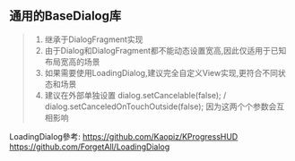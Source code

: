 ## 通用的BaseDialog库
> 1. 继承于DialogFragment实现
> 2. 由于Dialog和DialogFragment都不能动态设置宽高,因此仅适用于已知布局宽高的场景
> 3. 如果需要使用LoadingDialog,建议完全自定义View实现,更符合不同状态和场景
> 4. 建议在外部单独设置 dialog.setCancelable(false); / dialog.setCanceledOnTouchOutside(false); 因为这两个个参数会互相影响
 
LoadingDialog參考:
https://github.com/Kaopiz/KProgressHUD
https://github.com/ForgetAll/LoadingDialog
